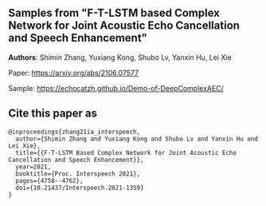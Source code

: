 ## Samples from "F-T-LSTM based Complex Network for Joint Acoustic Echo Cancellation and Speech Enhancement"
__Authors__: Shimin Zhang, Yuxiang Kong, Shubo Lv, Yanxin Hu, Lei Xie

Paper: https://arxiv.org/abs/2106.07577

Sample: https://echocatzh.github.io/Demo-of-DeepComplexAEC/

## Cite this paper as

```
@inproceedings{zhang21ia_interspeech,
  author={Shimin Zhang and Yuxiang Kong and Shubo Lv and Yanxin Hu and Lei Xie},
  title={{F-T-LSTM Based Complex Network for Joint Acoustic Echo Cancellation and Speech Enhancement}},
  year=2021,
  booktitle={Proc. Interspeech 2021},
  pages={4758--4762},
  doi={10.21437/Interspeech.2021-1359}
}
```
